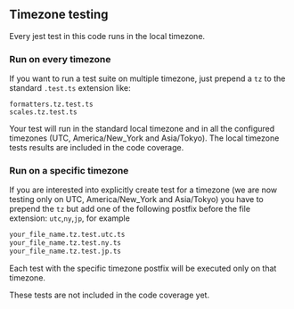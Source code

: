 ## Timezone testing

Every jest test in this code runs in the local timezone.

### Run on every timezone
If you want to run a test suite on multiple timezone, just prepend a `tz` to the
standard `.test.ts` extension like:
```
formatters.tz.test.ts
scales.tz.test.ts
```
Your test will run in the standard local timezone and in all the configured timezones (UTC, America/New_York and Asia/Tokyo).
The local timezone tests results are included in the code coverage.

### Run on a specific timezone
If you are interested into explicitly create test for a timezone (we are now testing only on UTC, America/New_York and Asia/Tokyo) you have to prepend the `tz` but add one of the following postfix before the file extension: `utc`,`ny`,`jp`, for example
```sh
your_file_name.tz.test.utc.ts
your_file_name.tz.test.ny.ts
your_file_name.tz.test.jp.ts
```

Each test with the specific timezone postfix will be executed only on that timezone.

These  tests are not included in the code coverage yet.

